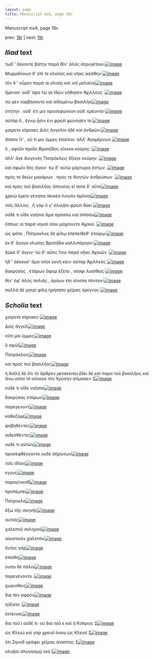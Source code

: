 ```yaml
---
layout: page
title: Manuscript msA, page 18v
---
```


Manuscript msA, page 18v

prev:  [18r](../18r) | next:  [19r](../19r)

## *Iliad* text

τωδ`' ἀέκοντε βάτην παρὰ θῖν' ἁλὸς ἀτρυγέτοιο·[![image](http://www.homermultitext.org/iipsrv?OBJ=IIP,1.0&FIF=/project/homer/pyramidal/deepzoom/hmt/vaimg/2017a/VA018VN_0520.tif&RGN=0.512,0.2096,0.344,0.0285&WID=1000&CVT=JPEG)](http://www.homermultitext.org/ict2/?urn=urn:cite2:hmt:vaimg.2017a:VA018VN_0520@0.512,0.2096,0.344,0.0285)

Μυρμιδόνων δ' ἐπί τε κλισίας καὶ νῆας ἱκέσθην·[![image](http://www.homermultitext.org/iipsrv?OBJ=IIP,1.0&FIF=/project/homer/pyramidal/deepzoom/hmt/vaimg/2017a/VA018VN_0520.tif&RGN=0.52,0.2314,0.344,0.0285&WID=1000&CVT=JPEG)](http://www.homermultitext.org/ict2/?urn=urn:cite2:hmt:vaimg.2017a:VA018VN_0520@0.52,0.2314,0.344,0.0285)

τὸν δ`' εὗρον παρά τε κλισίῃ καὶ νηῒ μελαίνῃ[![image](http://www.homermultitext.org/iipsrv?OBJ=IIP,1.0&FIF=/project/homer/pyramidal/deepzoom/hmt/vaimg/2017a/VA018VN_0520.tif&RGN=0.513,0.2502,0.344,0.0285&WID=1000&CVT=JPEG)](http://www.homermultitext.org/ict2/?urn=urn:cite2:hmt:vaimg.2017a:VA018VN_0520@0.513,0.2502,0.344,0.0285)

ἥμενον· οὐδ' άρα τώ γε ἰδὼν γήθησεν Ἀχιλλεύς .[![image](http://www.homermultitext.org/iipsrv?OBJ=IIP,1.0&FIF=/project/homer/pyramidal/deepzoom/hmt/vaimg/2017a/VA018VN_0520.tif&RGN=0.521,0.2667,0.348,0.0323&WID=1000&CVT=JPEG)](http://www.homermultitext.org/ict2/?urn=urn:cite2:hmt:vaimg.2017a:VA018VN_0520@0.521,0.2667,0.348,0.0323)

τὼ μὲν ταρβήσαντε καὶ αἰδομένω βασιλῆα[![image](http://www.homermultitext.org/iipsrv?OBJ=IIP,1.0&FIF=/project/homer/pyramidal/deepzoom/hmt/vaimg/2017a/VA018VN_0520.tif&RGN=0.518,0.2878,0.335,0.0285&WID=1000&CVT=JPEG)](http://www.homermultitext.org/ict2/?urn=urn:cite2:hmt:vaimg.2017a:VA018VN_0520@0.518,0.2878,0.335,0.0285)

στήτην . οὐδ΄ έτι μιν προσεφώνεον οὐδ' ἐρέοντο·[![image](http://www.homermultitext.org/iipsrv?OBJ=IIP,1.0&FIF=/project/homer/pyramidal/deepzoom/hmt/vaimg/2017a/VA018VN_0520.tif&RGN=0.521,0.3065,0.341,0.0308&WID=1000&CVT=JPEG)](http://www.homermultitext.org/ict2/?urn=urn:cite2:hmt:vaimg.2017a:VA018VN_0520@0.521,0.3065,0.341,0.0308)

αὐτὰρ ὃ , ἔγνω ᾗσιν ἐνι φρεσὶ φώνησέν τε·[![image](http://www.homermultitext.org/iipsrv?OBJ=IIP,1.0&FIF=/project/homer/pyramidal/deepzoom/hmt/vaimg/2017a/VA018VN_0520.tif&RGN=0.52,0.3253,0.318,0.0308&WID=1000&CVT=JPEG)](http://www.homermultitext.org/ict2/?urn=urn:cite2:hmt:vaimg.2017a:VA018VN_0520@0.52,0.3253,0.318,0.0308)

χαίρετε κήρυκες Διὸς 					ἄγγελοι ἠδὲ καὶ ἀνδρῶν·[![image](http://www.homermultitext.org/iipsrv?OBJ=IIP,1.0&FIF=/project/homer/pyramidal/deepzoom/hmt/vaimg/2017a/VA018VN_0520.tif&RGN=0.509,0.3426,0.345,0.0376&WID=1000&CVT=JPEG)](http://www.homermultitext.org/ict2/?urn=urn:cite2:hmt:vaimg.2017a:VA018VN_0520@0.509,0.3426,0.345,0.0376)

ἄσσον ΐτ' , οὔ τί μοι ὕμμες ἐπαίτιοι· ἀλλ' Ἀγαμέμνων 				[![image](http://www.homermultitext.org/iipsrv?OBJ=IIP,1.0&FIF=/project/homer/pyramidal/deepzoom/hmt/vaimg/2017a/VA018VN_0520.tif&RGN=0.518,0.3599,0.344,0.0331&WID=1000&CVT=JPEG)](http://www.homermultitext.org/ict2/?urn=urn:cite2:hmt:vaimg.2017a:VA018VN_0520@0.518,0.3599,0.344,0.0331)

ὃ , σφῶϊν προΐει Βρισηΐδος εἵνεκα κούρης :[![image](http://www.homermultitext.org/iipsrv?OBJ=IIP,1.0&FIF=/project/homer/pyramidal/deepzoom/hmt/vaimg/2017a/VA018VN_0520.tif&RGN=0.518,0.3824,0.338,0.0323&WID=1000&CVT=JPEG)](http://www.homermultitext.org/ict2/?urn=urn:cite2:hmt:vaimg.2017a:VA018VN_0520@0.518,0.3824,0.338,0.0323)

ἀλλ' ἄγε διογενὲς Πατρόκλεις ἔξαγε κούρην .[![image](http://www.homermultitext.org/iipsrv?OBJ=IIP,1.0&FIF=/project/homer/pyramidal/deepzoom/hmt/vaimg/2017a/VA018VN_0520.tif&RGN=0.522,0.3997,0.338,0.0323&WID=1000&CVT=JPEG)](http://www.homermultitext.org/ict2/?urn=urn:cite2:hmt:vaimg.2017a:VA018VN_0520@0.522,0.3997,0.338,0.0323)

καί σφωϊν δὸς ἄγειν· τὼ δ' αὐτὼ μάρτυροι ἔστων .[![image](http://www.homermultitext.org/iipsrv?OBJ=IIP,1.0&FIF=/project/homer/pyramidal/deepzoom/hmt/vaimg/2017a/VA018VN_0520.tif&RGN=0.522,0.4185,0.341,0.0323&WID=1000&CVT=JPEG)](http://www.homermultitext.org/ict2/?urn=urn:cite2:hmt:vaimg.2017a:VA018VN_0520@0.522,0.4185,0.341,0.0323)

πρός τε θεῶν μακάρων . πρός τε θνητῶν ἀνθρώπων .[![image](http://www.homermultitext.org/iipsrv?OBJ=IIP,1.0&FIF=/project/homer/pyramidal/deepzoom/hmt/vaimg/2017a/VA018VN_0520.tif&RGN=0.511,0.4388,0.341,0.0323&WID=1000&CVT=JPEG)](http://www.homermultitext.org/ict2/?urn=urn:cite2:hmt:vaimg.2017a:VA018VN_0520@0.511,0.4388,0.341,0.0323)

καὶ πρὸς τοῦ βασιλῆος ἀπηνέος εἴ ποτε δ' αὖτε[![image](http://www.homermultitext.org/iipsrv?OBJ=IIP,1.0&FIF=/project/homer/pyramidal/deepzoom/hmt/vaimg/2017a/VA018VN_0520.tif&RGN=0.516,0.4568,0.355,0.0353&WID=1000&CVT=JPEG)](http://www.homermultitext.org/ict2/?urn=urn:cite2:hmt:vaimg.2017a:VA018VN_0520@0.516,0.4568,0.355,0.0353)

χρειὼ ἐμεῖο γένηται ἀεικέα λοιγὸν ἀμῦναι[![image](http://www.homermultitext.org/iipsrv?OBJ=IIP,1.0&FIF=/project/homer/pyramidal/deepzoom/hmt/vaimg/2017a/VA018VN_0520.tif&RGN=0.509,0.4756,0.355,0.0353&WID=1000&CVT=JPEG)](http://www.homermultitext.org/ict2/?urn=urn:cite2:hmt:vaimg.2017a:VA018VN_0520@0.509,0.4756,0.355,0.0353)

τοῖς ἄλλοις . ἦ γὰρ ὅ γ' ὀλοιῇσι φρεσὶ θύει·[![image](http://www.homermultitext.org/iipsrv?OBJ=IIP,1.0&FIF=/project/homer/pyramidal/deepzoom/hmt/vaimg/2017a/VA018VN_0520.tif&RGN=0.522,0.4966,0.317,0.0285&WID=1000&CVT=JPEG)](http://www.homermultitext.org/ict2/?urn=urn:cite2:hmt:vaimg.2017a:VA018VN_0520@0.522,0.4966,0.317,0.0285)

οὐδέ τι οἶδε νοῆσαι ἅμα πρόσσω καὶ ὀπίσσω[![image](http://www.homermultitext.org/iipsrv?OBJ=IIP,1.0&FIF=/project/homer/pyramidal/deepzoom/hmt/vaimg/2017a/VA018VN_0520.tif&RGN=0.52,0.5154,0.328,0.0285&WID=1000&CVT=JPEG)](http://www.homermultitext.org/ict2/?urn=urn:cite2:hmt:vaimg.2017a:VA018VN_0520@0.52,0.5154,0.328,0.0285)

ὅππως οἱ παρὰ νηυσὶ σόοι μαχέοιντο Ἀχαιοί ·[![image](http://www.homermultitext.org/iipsrv?OBJ=IIP,1.0&FIF=/project/homer/pyramidal/deepzoom/hmt/vaimg/2017a/VA018VN_0520.tif&RGN=0.517,0.5312,0.347,0.0316&WID=1000&CVT=JPEG)](http://www.homermultitext.org/ict2/?urn=urn:cite2:hmt:vaimg.2017a:VA018VN_0520@0.517,0.5312,0.347,0.0316)

ὡς φάτο , Πάτροκλος δὲ 					φίλῳ ἐπεπείθεθ' ἑταίρῳ·[![image](http://www.homermultitext.org/iipsrv?OBJ=IIP,1.0&FIF=/project/homer/pyramidal/deepzoom/hmt/vaimg/2017a/VA018VN_0520.tif&RGN=0.517,0.547,0.365,0.0391&WID=1000&CVT=JPEG)](http://www.homermultitext.org/ict2/?urn=urn:cite2:hmt:vaimg.2017a:VA018VN_0520@0.517,0.547,0.365,0.0391)

ἐκ δ' ἄγαγε κλισίης Βρισηΐδα καλλιπάρηον·[![image](http://www.homermultitext.org/iipsrv?OBJ=IIP,1.0&FIF=/project/homer/pyramidal/deepzoom/hmt/vaimg/2017a/VA018VN_0520.tif&RGN=0.519,0.5687,0.346,0.0338&WID=1000&CVT=JPEG)](http://www.homermultitext.org/ict2/?urn=urn:cite2:hmt:vaimg.2017a:VA018VN_0520@0.519,0.5687,0.346,0.0338)

δῶκε δ' ἄγειν· τὼ δ' αὖτις ΐτην παρὰ νῆας Ἀχαιῶν ·[![image](http://www.homermultitext.org/iipsrv?OBJ=IIP,1.0&FIF=/project/homer/pyramidal/deepzoom/hmt/vaimg/2017a/VA018VN_0520.tif&RGN=0.517,0.5875,0.37,0.0323&WID=1000&CVT=JPEG)](http://www.homermultitext.org/ict2/?urn=urn:cite2:hmt:vaimg.2017a:VA018VN_0520@0.517,0.5875,0.37,0.0323)

ἡδ`' ἀέκουσ' ἅμα τοῖσι γυνὴ κίεν· αὐτὰρ Ἀχιλλεὺς 				[![image](http://www.homermultitext.org/iipsrv?OBJ=IIP,1.0&FIF=/project/homer/pyramidal/deepzoom/hmt/vaimg/2017a/VA018VN_0520.tif&RGN=0.522,0.6078,0.362,0.0301&WID=1000&CVT=JPEG)](http://www.homermultitext.org/ict2/?urn=urn:cite2:hmt:vaimg.2017a:VA018VN_0520@0.522,0.6078,0.362,0.0301)

δακρύσας , ἑτάρων ἄφαρ ἕζετο , νόσφι λιασθείς·[![image](http://www.homermultitext.org/iipsrv?OBJ=IIP,1.0&FIF=/project/homer/pyramidal/deepzoom/hmt/vaimg/2017a/VA018VN_0520.tif&RGN=0.521,0.6281,0.352,0.0308&WID=1000&CVT=JPEG)](http://www.homermultitext.org/ict2/?urn=urn:cite2:hmt:vaimg.2017a:VA018VN_0520@0.521,0.6281,0.352,0.0308)

θὶν' ἐφ' ἁλὸς πολιῆς , ὁρόων ἐπι οἴνοπα πόντον·[![image](http://www.homermultitext.org/iipsrv?OBJ=IIP,1.0&FIF=/project/homer/pyramidal/deepzoom/hmt/vaimg/2017a/VA018VN_0520.tif&RGN=0.518,0.6469,0.352,0.0308&WID=1000&CVT=JPEG)](http://www.homermultitext.org/ict2/?urn=urn:cite2:hmt:vaimg.2017a:VA018VN_0520@0.518,0.6469,0.352,0.0308)

πολλὰ δὲ μητρὶ φίλῃ ἠρήσατο χεῖρας ὀρεγνύς·[![image](http://www.homermultitext.org/iipsrv?OBJ=IIP,1.0&FIF=/project/homer/pyramidal/deepzoom/hmt/vaimg/2017a/VA018VN_0520.tif&RGN=0.518,0.6634,0.361,0.0353&WID=1000&CVT=JPEG)](http://www.homermultitext.org/ict2/?urn=urn:cite2:hmt:vaimg.2017a:VA018VN_0520@0.518,0.6634,0.361,0.0353)

## *Scholia* text

χαίρετε κήρυκες·[![image](http://www.homermultitext.org/iipsrv?OBJ=IIP,1.0&FIF=/project/homer/pyramidal/deepzoom/hmt/vaimg/2017a/VA018VN_0520.tif&RGN=0.24834193,0.12835408,0.59100958,0.02904564&WID=1000&CVT=JPEG)](http://www.homermultitext.org/ict2/?urn=urn:cite2:hmt:vaimg.2017a:VA018VN_0520@0.24834193,0.12835408,0.59100958,0.02904564)

Διὸς ἄγγελ[![image](http://www.homermultitext.org/iipsrv?OBJ=IIP,1.0&FIF=/project/homer/pyramidal/deepzoom/hmt/vaimg/2017a/VA018VN_0520.tif&RGN=0.24834193,0.14301521,0.60648489,0.03679115&WID=1000&CVT=JPEG)](http://www.homermultitext.org/ict2/?urn=urn:cite2:hmt:vaimg.2017a:VA018VN_0520@0.24834193,0.14301521,0.60648489,0.03679115)

οὔτι μοι ὕμμες[![image](http://www.homermultitext.org/iipsrv?OBJ=IIP,1.0&FIF=/project/homer/pyramidal/deepzoom/hmt/vaimg/2017a/VA018VN_0520.tif&RGN=0.23691968,0.17538036,0.61790715,0.03042877&WID=1000&CVT=JPEG)](http://www.homermultitext.org/ict2/?urn=urn:cite2:hmt:vaimg.2017a:VA018VN_0520@0.23691968,0.17538036,0.61790715,0.03042877)

ὃ σφῶϊ[![image](http://www.homermultitext.org/iipsrv?OBJ=IIP,1.0&FIF=/project/homer/pyramidal/deepzoom/hmt/vaimg/2017a/VA018VN_0520.tif&RGN=0.24355195,0.18561549,0.59911570,0.05421853&WID=1000&CVT=JPEG)](http://www.homermultitext.org/ict2/?urn=urn:cite2:hmt:vaimg.2017a:VA018VN_0520@0.24355195,0.18561549,0.59911570,0.05421853)

Πατρόκλεις[![image](http://www.homermultitext.org/iipsrv?OBJ=IIP,1.0&FIF=/project/homer/pyramidal/deepzoom/hmt/vaimg/2017a/VA018VN_0520.tif&RGN=0.23360354,0.23181189,0.21628592,0.05255878&WID=1000&CVT=JPEG)](http://www.homermultitext.org/ict2/?urn=urn:cite2:hmt:vaimg.2017a:VA018VN_0520@0.23360354,0.23181189,0.21628592,0.05255878)

καὶ προς τοῦ βασιλῆος[![image](http://www.homermultitext.org/iipsrv?OBJ=IIP,1.0&FIF=/project/homer/pyramidal/deepzoom/hmt/vaimg/2017a/VA018VN_0520.tif&RGN=0.23913043,0.27579530,0.21923360,0.08907331&WID=1000&CVT=JPEG)](http://www.homermultitext.org/ict2/?urn=urn:cite2:hmt:vaimg.2017a:VA018VN_0520@0.23913043,0.27579530,0.21923360,0.08907331)

ἡ διπλῆ δὲ ὅτι τὸ ἄρθρον μετακειται ἔδει δὲ καὶ παρα τοῦ βασιλῆος καὶ ἄνω κατα τὸ οὔνεκα τὸν Χρύσην ητίμασεν ⁑[![image](http://www.homermultitext.org/iipsrv?OBJ=IIP,1.0&FIF=/project/homer/pyramidal/deepzoom/hmt/vaimg/2017a/VA018VN_0520.tif&RGN=0.24576271,0.36127248,0.21186441,0.03485477&WID=1000&CVT=JPEG)](http://www.homermultitext.org/ict2/?urn=urn:cite2:hmt:vaimg.2017a:VA018VN_0520@0.24576271,0.36127248,0.21186441,0.03485477)

οὐδέ τι οῖδε νοῆσαι[![image](http://www.homermultitext.org/iipsrv?OBJ=IIP,1.0&FIF=/project/homer/pyramidal/deepzoom/hmt/vaimg/2017a/VA018VN_0520.tif&RGN=0.24097273,0.39280775,0.21370671,0.09820194&WID=1000&CVT=JPEG)](http://www.homermultitext.org/ict2/?urn=urn:cite2:hmt:vaimg.2017a:VA018VN_0520@0.24097273,0.39280775,0.21370671,0.09820194)

δακρύσας ἑτάρων[![image](http://www.homermultitext.org/iipsrv?OBJ=IIP,1.0&FIF=/project/homer/pyramidal/deepzoom/hmt/vaimg/2017a/VA018VN_0520.tif&RGN=0.24023581,0.48215768,0.20928519,0.04564315&WID=1000&CVT=JPEG)](http://www.homermultitext.org/ict2/?urn=urn:cite2:hmt:vaimg.2017a:VA018VN_0520@0.24023581,0.48215768,0.20928519,0.04564315)

παρεγενοντ[![image](http://www.homermultitext.org/iipsrv?OBJ=IIP,1.0&FIF=/project/homer/pyramidal/deepzoom/hmt/vaimg/2017a/VA018VN_0520.tif&RGN=0.80950626,0.22627939,0.06521739,0.01576763&WID=1000&CVT=JPEG)](http://www.homermultitext.org/ict2/?urn=urn:cite2:hmt:vaimg.2017a:VA018VN_0520@0.80950626,0.22627939,0.06521739,0.01576763)

καθεζόμε[![image](http://www.homermultitext.org/iipsrv?OBJ=IIP,1.0&FIF=/project/homer/pyramidal/deepzoom/hmt/vaimg/2017a/VA018VN_0520.tif&RGN=0.54863670,0.27109267,0.04310980,0.01189488&WID=1000&CVT=JPEG)](http://www.homermultitext.org/ict2/?urn=urn:cite2:hmt:vaimg.2017a:VA018VN_0520@0.54863670,0.27109267,0.04310980,0.01189488)

φοβηθέντες[![image](http://www.homermultitext.org/iipsrv?OBJ=IIP,1.0&FIF=/project/homer/pyramidal/deepzoom/hmt/vaimg/2017a/VA018VN_0520.tif&RGN=0.61938099,0.28852006,0.05600590,0.01078838&WID=1000&CVT=JPEG)](http://www.homermultitext.org/ict2/?urn=urn:cite2:hmt:vaimg.2017a:VA018VN_0520@0.61938099,0.28852006,0.05600590,0.01078838)

αιδεσθέντες[![image](http://www.homermultitext.org/iipsrv?OBJ=IIP,1.0&FIF=/project/homer/pyramidal/deepzoom/hmt/vaimg/2017a/VA018VN_0520.tif&RGN=0.73212970,0.28934993,0.05490052,0.01078838&WID=1000&CVT=JPEG)](http://www.homermultitext.org/ict2/?urn=urn:cite2:hmt:vaimg.2017a:VA018VN_0520@0.73212970,0.28934993,0.05490052,0.01078838)

ουδέ τι αὐτῶν[![image](http://www.homermultitext.org/iipsrv?OBJ=IIP,1.0&FIF=/project/homer/pyramidal/deepzoom/hmt/vaimg/2017a/VA018VN_0520.tif&RGN=0.62011791,0.30511757,0.04900516,0.01300138&WID=1000&CVT=JPEG)](http://www.homermultitext.org/ict2/?urn=urn:cite2:hmt:vaimg.2017a:VA018VN_0520@0.62011791,0.30511757,0.04900516,0.01300138)

προσἐφθέγγοντο ουδὲ ἀῆρώτων[![image](http://www.homermultitext.org/iipsrv?OBJ=IIP,1.0&FIF=/project/homer/pyramidal/deepzoom/hmt/vaimg/2017a/VA018VN_0520.tif&RGN=0.70191599,0.30235131,0.15254237,0.01687414&WID=1000&CVT=JPEG)](http://www.homermultitext.org/ict2/?urn=urn:cite2:hmt:vaimg.2017a:VA018VN_0520@0.70191599,0.30235131,0.15254237,0.01687414)

ταῖς ἰδίαις[![image](http://www.homermultitext.org/iipsrv?OBJ=IIP,1.0&FIF=/project/homer/pyramidal/deepzoom/hmt/vaimg/2017a/VA018VN_0520.tif&RGN=0.64001474,0.32448133,0.04089904,0.01106501&WID=1000&CVT=JPEG)](http://www.homermultitext.org/ict2/?urn=urn:cite2:hmt:vaimg.2017a:VA018VN_0520@0.64001474,0.32448133,0.04089904,0.01106501)

εγγυς[![image](http://www.homermultitext.org/iipsrv?OBJ=IIP,1.0&FIF=/project/homer/pyramidal/deepzoom/hmt/vaimg/2017a/VA018VN_0520.tif&RGN=0.54237288,0.37178423,0.02137067,0.00774550&WID=1000&CVT=JPEG)](http://www.homermultitext.org/ict2/?urn=urn:cite2:hmt:vaimg.2017a:VA018VN_0520@0.54237288,0.37178423,0.02137067,0.00774550)

παραγίνεσθ[![image](http://www.homermultitext.org/iipsrv?OBJ=IIP,1.0&FIF=/project/homer/pyramidal/deepzoom/hmt/vaimg/2017a/VA018VN_0520.tif&RGN=0.57111275,0.36348548,0.04347826,0.01217151&WID=1000&CVT=JPEG)](http://www.homermultitext.org/ict2/?urn=urn:cite2:hmt:vaimg.2017a:VA018VN_0520@0.57111275,0.36348548,0.04347826,0.01217151)

προπέμπει[![image](http://www.homermultitext.org/iipsrv?OBJ=IIP,1.0&FIF=/project/homer/pyramidal/deepzoom/hmt/vaimg/2017a/VA018VN_0520.tif&RGN=0.59174650,0.38589212,0.05637436,0.01023513&WID=1000&CVT=JPEG)](http://www.homermultitext.org/ict2/?urn=urn:cite2:hmt:vaimg.2017a:VA018VN_0520@0.59174650,0.38589212,0.05637436,0.01023513)

Πατροκλε[![image](http://www.homermultitext.org/iipsrv?OBJ=IIP,1.0&FIF=/project/homer/pyramidal/deepzoom/hmt/vaimg/2017a/VA018VN_0520.tif&RGN=0.68533530,0.40248963,0.03831982,0.01078838&WID=1000&CVT=JPEG)](http://www.homermultitext.org/ict2/?urn=urn:cite2:hmt:vaimg.2017a:VA018VN_0520@0.68533530,0.40248963,0.03831982,0.01078838)

ἔξω τῆς σκηνῆς[![image](http://www.homermultitext.org/iipsrv?OBJ=IIP,1.0&FIF=/project/homer/pyramidal/deepzoom/hmt/vaimg/2017a/VA018VN_0520.tif&RGN=0.77266028,0.39944675,0.06669123,0.01244813&WID=1000&CVT=JPEG)](http://www.homermultitext.org/ict2/?urn=urn:cite2:hmt:vaimg.2017a:VA018VN_0520@0.77266028,0.39944675,0.06669123,0.01244813)

αυτοῖς[![image](http://www.homermultitext.org/iipsrv?OBJ=IIP,1.0&FIF=/project/homer/pyramidal/deepzoom/hmt/vaimg/2017a/VA018VN_0520.tif&RGN=0.57295505,0.42434302,0.03058217,0.00912863&WID=1000&CVT=JPEG)](http://www.homermultitext.org/ict2/?urn=urn:cite2:hmt:vaimg.2017a:VA018VN_0520@0.57295505,0.42434302,0.03058217,0.00912863)

χαλεποῦ σκληροῦ[![image](http://www.homermultitext.org/iipsrv?OBJ=IIP,1.0&FIF=/project/homer/pyramidal/deepzoom/hmt/vaimg/2017a/VA018VN_0520.tif&RGN=0.69859985,0.45781466,0.07295505,0.01217151&WID=1000&CVT=JPEG)](http://www.homermultitext.org/ict2/?urn=urn:cite2:hmt:vaimg.2017a:VA018VN_0520@0.69859985,0.45781466,0.07295505,0.01217151)

αἰκιστικὸν χαλεπόν[![image](http://www.homermultitext.org/iipsrv?OBJ=IIP,1.0&FIF=/project/homer/pyramidal/deepzoom/hmt/vaimg/2017a/VA018VN_0520.tif&RGN=0.71039057,0.47496542,0.06890199,0.01272476&WID=1000&CVT=JPEG)](http://www.homermultitext.org/ict2/?urn=urn:cite2:hmt:vaimg.2017a:VA018VN_0520@0.71039057,0.47496542,0.06890199,0.01272476)

ὄντος γὰρ[![image](http://www.homermultitext.org/iipsrv?OBJ=IIP,1.0&FIF=/project/homer/pyramidal/deepzoom/hmt/vaimg/2017a/VA018VN_0520.tif&RGN=0.63817244,0.49709544,0.03168755,0.01410788&WID=1000&CVT=JPEG)](http://www.homermultitext.org/ict2/?urn=urn:cite2:hmt:vaimg.2017a:VA018VN_0520@0.63817244,0.49709544,0.03168755,0.01410788)

ἐπίσθη[![image](http://www.homermultitext.org/iipsrv?OBJ=IIP,1.0&FIF=/project/homer/pyramidal/deepzoom/hmt/vaimg/2017a/VA018VN_0520.tif&RGN=0.77781872,0.55131397,0.03205601,0.01106501&WID=1000&CVT=JPEG)](http://www.homermultitext.org/ict2/?urn=urn:cite2:hmt:vaimg.2017a:VA018VN_0520@0.77781872,0.55131397,0.03205601,0.01106501)

ουτοι δὲ πάλιν[![image](http://www.homermultitext.org/iipsrv?OBJ=IIP,1.0&FIF=/project/homer/pyramidal/deepzoom/hmt/vaimg/2017a/VA018VN_0520.tif&RGN=0.65291083,0.58865837,0.04016212,0.01078838&WID=1000&CVT=JPEG)](http://www.homermultitext.org/ict2/?urn=urn:cite2:hmt:vaimg.2017a:VA018VN_0520@0.65291083,0.58865837,0.04016212,0.01078838)

παρεγένοντο :[![image](http://www.homermultitext.org/iipsrv?OBJ=IIP,1.0&FIF=/project/homer/pyramidal/deepzoom/hmt/vaimg/2017a/VA018VN_0520.tif&RGN=0.73507738,0.59059474,0.04937362,0.00912863&WID=1000&CVT=JPEG)](http://www.homermultitext.org/ict2/?urn=urn:cite2:hmt:vaimg.2017a:VA018VN_0520@0.73507738,0.59059474,0.04937362,0.00912863)

χωρισθεις[![image](http://www.homermultitext.org/iipsrv?OBJ=IIP,1.0&FIF=/project/homer/pyramidal/deepzoom/hmt/vaimg/2017a/VA018VN_0520.tif&RGN=0.80471629,0.62987552,0.03979366,0.00802213&WID=1000&CVT=JPEG)](http://www.homermultitext.org/ict2/?urn=urn:cite2:hmt:vaimg.2017a:VA018VN_0520@0.80471629,0.62987552,0.03979366,0.00802213)

δια τὸν αφρόν[![image](http://www.homermultitext.org/iipsrv?OBJ=IIP,1.0&FIF=/project/homer/pyramidal/deepzoom/hmt/vaimg/2017a/VA018VN_0520.tif&RGN=0.63706706,0.64896266,0.05416360,0.01217151&WID=1000&CVT=JPEG)](http://www.homermultitext.org/ict2/?urn=urn:cite2:hmt:vaimg.2017a:VA018VN_0520@0.63706706,0.64896266,0.05416360,0.01217151)

ηὔξατο :[![image](http://www.homermultitext.org/iipsrv?OBJ=IIP,1.0&FIF=/project/homer/pyramidal/deepzoom/hmt/vaimg/2017a/VA018VN_0520.tif&RGN=0.72586588,0.66804979,0.03574060,0.01078838&WID=1000&CVT=JPEG)](http://www.homermultitext.org/ict2/?urn=urn:cite2:hmt:vaimg.2017a:VA018VN_0520@0.72586588,0.66804979,0.03574060,0.01078838)

ἐκτεινας[![image](http://www.homermultitext.org/iipsrv?OBJ=IIP,1.0&FIF=/project/homer/pyramidal/deepzoom/hmt/vaimg/2017a/VA018VN_0520.tif&RGN=0.82682388,0.66307054,0.03352985,0.01327801&WID=1000&CVT=JPEG)](http://www.homermultitext.org/ict2/?urn=urn:cite2:hmt:vaimg.2017a:VA018VN_0520@0.82682388,0.66307054,0.03352985,0.01327801)

δια τοῦ ϊ οὐδέ τι· οὐ δια τοῦ ε καὶ ἡ Κύπριος ⁑[![image](http://www.homermultitext.org/iipsrv?OBJ=IIP,1.0&FIF=/project/homer/pyramidal/deepzoom/hmt/vaimg/2017a/VA018VN_0520.tif&RGN=0.45910096,0.31479945,0.06042741,0.04647303&WID=1000&CVT=JPEG)](http://www.homermultitext.org/ict2/?urn=urn:cite2:hmt:vaimg.2017a:VA018VN_0520@0.45910096,0.31479945,0.06042741,0.04647303)

ὡς Κλειώ καὶ γὰρ χρειοῖ ἀναγ ὡς Κλειοῖ ⁑[![image](http://www.homermultitext.org/iipsrv?OBJ=IIP,1.0&FIF=/project/homer/pyramidal/deepzoom/hmt/vaimg/2017a/VA018VN_0520.tif&RGN=0.45504790,0.48630705,0.06300663,0.03015214&WID=1000&CVT=JPEG)](http://www.homermultitext.org/ict2/?urn=urn:cite2:hmt:vaimg.2017a:VA018VN_0520@0.45504790,0.48630705,0.06300663,0.03015214)

ὅτι Ζηνοδ γράφει χεῖρας ἀναπτας ⁑[![image](http://www.homermultitext.org/iipsrv?OBJ=IIP,1.0&FIF=/project/homer/pyramidal/deepzoom/hmt/vaimg/2017a/VA018VN_0520.tif&RGN=0.45394252,0.67607192,0.06226971,0.03042877&WID=1000&CVT=JPEG)](http://www.homermultitext.org/ict2/?urn=urn:cite2:hmt:vaimg.2017a:VA018VN_0520@0.45394252,0.67607192,0.06226971,0.03042877)

ολοῇσι πλονασμῷ τοῦ ϊ[![image](http://www.homermultitext.org/iipsrv?OBJ=IIP,1.0&FIF=/project/homer/pyramidal/deepzoom/hmt/vaimg/2017a/VA018VN_0520.tif&RGN=0.83271923,0.49598893,0.06337509,0.01853389&WID=1000&CVT=JPEG)](http://www.homermultitext.org/ict2/?urn=urn:cite2:hmt:vaimg.2017a:VA018VN_0520@0.83271923,0.49598893,0.06337509,0.01853389)